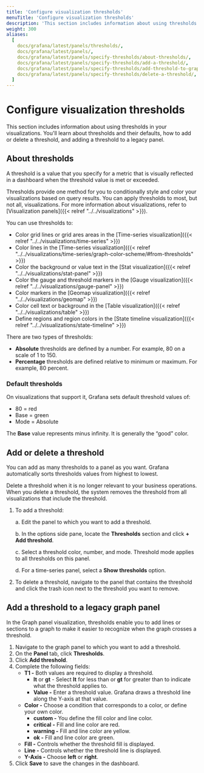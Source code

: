 ```yaml
---
title: 'Configure visualization thresholds'
menuTitle: 'Configure visualization thresholds'
description: 'This section includes information about using thresholds in your visualizations.'
weight: 300
aliases:
  [
    docs/grafana/latest/panels/thresholds/,
    docs/grafana/latest/panels/,
    docs/grafana/latest/panels/specify-thresholds/about-thresholds/,
    docs/grafana/latest/panels/specify-thresholds/add-a-threshold/,
    docs/grafana/latest/panels/specify-thresholds/add-threshold-to-graph/,
    docs/grafana/latest/panels/specify-thresholds/delete-a-threshold/,
  ]
---
```


# Configure visualization thresholds

This section includes information about using thresholds in your visualizations. You'll learn about thresholds and their defaults, how to add or delete a threshold, and adding a threshold to a legacy panel.

## About thresholds

A threshold is a value that you specify for a metric that is visually reflected in a dashboard when the threshold value is met or exceeded.

Thresholds provide one method for you to conditionally style and color your visualizations based on query results. You can apply thresholds to most, but not all, visualizations. For more information about visualizations, refer to [Visualization panels]({{< relref "../../visualizations" >}}).

You can use thresholds to:

- Color grid lines or grid ares areas in the [Time-series visualization]({{< relref "../../visualizations/time-series" >}})
- Color lines in the [Time-series visualization]({{< relref "../../visualizations/time-series/graph-color-scheme/#from-thresholds" >}})
- Color the background or value text in the [Stat visualization]({{< relref "../../visualizations/stat-panel" >}})
- Color the gauge and threshold markers in the [Gauge visualization]({{< relref "../../visualizations/gauge-panel" >}})
- Color markers in the [Geomap visualization]({{< relref "../../visualizations/geomap" >}})
- Color cell text or background in the [Table visualization]({{< relref "../../visualizations/table" >}})
- Define regions and region colors in the [State timeline visualization]({{< relref "../../visualizations/state-timeline" >}})

There are two types of thresholds:

- **Absolute** thresholds are defined by a number. For example, 80 on a scale of 1 to 150.
- **Percentage** thresholds are defined relative to minimum or maximum. For example, 80 percent.

### Default thresholds

On visualizations that support it, Grafana sets default threshold values of:

- 80 = red
- Base = green
- Mode = Absolute

The **Base** value represents minus infinity. It is generally the “good” color.

## Add or delete a threshold

You can add as many thresholds to a panel as you want. Grafana automatically sorts thresholds values from highest to lowest.

Delete a threshold when it is no longer relevant to your business operations. When you delete a threshold, the system removes the threshold from all visualizations that include the threshold.

1. To add a threshold:

   a. Edit the panel to which you want to add a threshold.

   b. In the options side pane, locate the **Thresholds** section and click **+ Add threshold**.

   c. Select a threshold color, number, and mode.
   Threshold mode applies to all thresholds on this panel.

   d. For a time-series panel, select a **Show thresholds** option.

1. To delete a threshold, navigate to the panel that contains the threshold and click the trash icon next to the threshold you want to remove.

## Add a threshold to a legacy graph panel

In the Graph panel visualization, thresholds enable you to add lines or sections to a graph to make it easier to recognize when the graph crosses a threshold.

1. Navigate to the graph panel to which you want to add a threshold.
1. On the **Panel** tab, click **Thresholds**.
1. Click **Add threshold**.
1. Complete the following fields:
   - **T1 -** Both values are required to display a threshold.
     - **lt** or **gt** - Select **lt** for less than or **gt** for greater than to indicate what the threshold applies to.
     - **Value -** Enter a threshold value. Grafana draws a threshold line along the Y-axis at that value.
   - **Color -** Choose a condition that corresponds to a color, or define your own color.
     - **custom -** You define the fill color and line color.
     - **critical -** Fill and line color are red.
     - **warning -** Fill and line color are yellow.
     - **ok -** Fill and line color are green.
   - **Fill -** Controls whether the threshold fill is displayed.
   - **Line -** Controls whether the threshold line is displayed.
   - **Y-Axis -** Choose **left** or **right**.
1. Click **Save** to save the changes in the dashboard.
